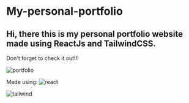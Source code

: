 # My-personal-portfolio

<h2>Hi, there this is my personal portfolio website made using ReactJs and TailwindCSS.</h2>
Don't forget to check it out!!!

![portfolio](https://user-images.githubusercontent.com/75524307/198705732-b418bc72-49d5-4038-82f9-75bf712e0cdc.png)



Made using: 
![react](https://user-images.githubusercontent.com/75524307/198706301-4eb4f5a0-244d-423a-9806-70f44b29c5e9.png)


![tailwind](https://user-images.githubusercontent.com/75524307/198706334-ca4df60c-0c01-4e16-9f88-4a032963984a.png)

